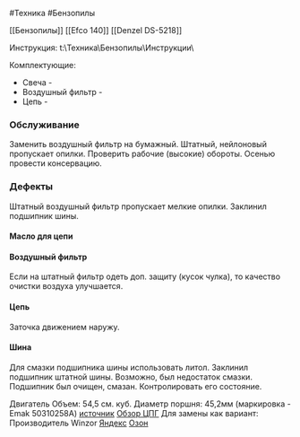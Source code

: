 #Техника #Бензопилы 

[[Бензопилы]]
[[Efco 140]]
[[Denzel DS-5218]]

Инструкция: t:\Техника\Бензопилы\Инструкции\

Комплектующие:
- Свеча -
- Воздушный фильтр - 
- Цепь - 

### Обслуживание
Заменить воздушный фильтр на бумажный. Штатный, нейлоновый пропускает опилки.
Проверить рабочие (высокие) обороты.
Осенью провести консервацию.

### Дефекты
Штатный воздушный фильтр пропускает мелкие опилки.
Заклинил подшипник шины.

#### Масло для цепи


#### Воздушный фильтр
Если на штатный фильтр одеть доп. защиту (кусок чулка), то качество очистки воздуха улучшается.

#### Цепь
Заточка движением наружу.

#### Шина
Для смазки подшипника шины использовать литол.
Заклинил подшипник штатной шины. Возможно, был недостаток смазки. Подшипник был очищен, смазан. Контролировать его состояние.

Двигатель
Объем: 54,5 см. куб.
Диаметр поршня: 45,2мм (маркировка - Emak 50310258A) [источник](https://rutube.ru/video/a6dc68d22428b99630831168b5b82ea9/?utm_source=embed&utm_medium=referral&utm_campaign=logo&utm_content=a6dc68d22428b99630831168b5b82ea9&utm_term=yastatic.net&t=29)
[Обзор ЦПГ](https://rutube.ru/video/77d4a238d0eb383fb9d40fdd30b6b432/?utm_source=embed&utm_medium=referral&utm_campaign=logo&utm_content=77d4a238d0eb383fb9d40fdd30b6b432&utm_term=yastatic.net&t=21)
Для замены как вариант:
Производитель Winzor  [Яндекс](https://market.yandex.ru/card/porshnevaya-gruppa-oleo-mac-952-winzor/4398610019?do-waremd5=FteR8r6fwjKGhOL8YSDmvQ&cpc=ecCHsCQao9FY-3sMND-y77QwLy_KhQG0FDvvb_IXRuou2P1YdUSJlpuZdWOURkK4e_n6H14pvpH9MxYSrYY206pAz5tGb1MEKZWNbSKExGI-l55QtR_qWctyS4YsFxpKsnYJ4iUfcwjM3TSq-i900E_RT6CKa6CE2nk_AIKX2S4lkouWvPNT9veI_tetdw1SurFJu3jP_cH4AkdLwnOOOSdoCoAprc1EQH83Z55vo_rT0zvWv4ret58uOyG2h18LWgRtkvafXenfQyfTgg4acsDrkS0nj6OVjDVSCEcF36JKlzMAv7uf2m-Nsf6Hadg9vxBbXoR09-Xgr7dw4Z3mCqMbQ3X1nwTEsClHAuglN8aA_X7KDUf0JfcdekcCe5M8pLIJWaVz_T9LEd0gBpc09o1B_nZwsrNNPMs1O8E6nemT6whFz9rltfE1erpKpLf8K5JPnf8r4hdj6gf7XhdYgS-u76fhAX-HtPvgOqpUUBGjgW2HzkaIINoVIh_oPZwsePEmP83LYM0pDqdg3S8nk_psLEdbBRGXDnpsOtD0GFregc2BZq4KgA%2C%2C&nid=68189&ogV=-1) [Озон](https://www.ozon.ru/product/porshnevaya-gruppa-oleo-mac-952-winzor-2190201018/?at=EqtkVnBgxhyBV1VAHGDoP3GCqRp68zSqpnNL2I9G5Ygp)
